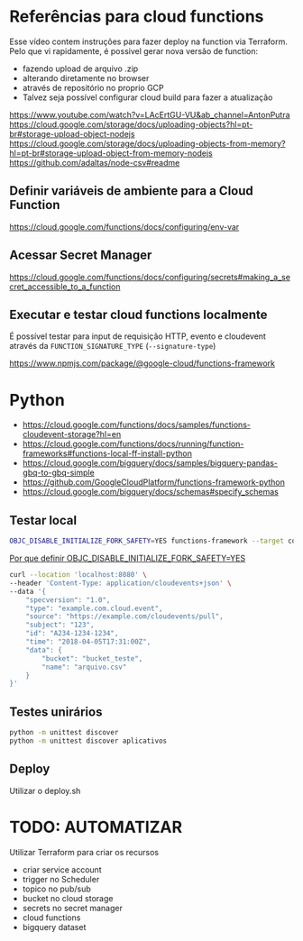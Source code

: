 # Referências para cloud functions
Esse vídeo contem instruções para fazer deploy na function via Terraform.
Pelo que vi rapidamente, é possivel gerar nova versão de function:
- fazendo upload de arquivo .zip
- alterando diretamente no browser
- através de repositório no proprio GCP
- Talvez seja possível configurar cloud build para fazer a atualização

https://www.youtube.com/watch?v=LAcErtGU-VU&ab_channel=AntonPutra
https://cloud.google.com/storage/docs/uploading-objects?hl=pt-br#storage-upload-object-nodejs
https://cloud.google.com/storage/docs/uploading-objects-from-memory?hl=pt-br#storage-upload-object-from-memory-nodejs
https://github.com/adaltas/node-csv#readme

Definir variáveis de ambiente para a Cloud Function
---

https://cloud.google.com/functions/docs/configuring/env-var

Acessar Secret Manager
---

https://cloud.google.com/functions/docs/configuring/secrets#making_a_secret_accessible_to_a_function

Executar e testar cloud functions localmente
---

É possível testar para input de requisição HTTP, evento e cloudevent através da `FUNCTION_SIGNATURE_TYPE` (`--signature-type`)

https://www.npmjs.com/package/@google-cloud/functions-framework


# Python

- https://cloud.google.com/functions/docs/samples/functions-cloudevent-storage?hl=en
- https://cloud.google.com/functions/docs/running/function-frameworks#functions-local-ff-install-python
- https://cloud.google.com/bigquery/docs/samples/bigquery-pandas-gbq-to-gbq-simple
- https://github.com/GoogleCloudPlatform/functions-framework-python
- https://cloud.google.com/bigquery/docs/schemas#specify_schemas

## Testar local
```sh
OBJC_DISABLE_INITIALIZE_FORK_SAFETY=YES functions-framework --target consolidar_plataformas
```

[Por que definir OBJC_DISABLE_INITIALIZE_FORK_SAFETY=YES](https://stackoverflow.com/a/52230415)


```sh
curl --location 'localhost:8080' \
--header 'Content-Type: application/cloudevents+json' \
--data '{
    "specversion": "1.0",
    "type": "example.com.cloud.event",
    "source": "https://example.com/cloudevents/pull",
    "subject": "123",
    "id": "A234-1234-1234",
    "time": "2018-04-05T17:31:00Z",
    "data": {
        "bucket": "bucket_teste",
        "name": "arquivo.csv"
    }
}'
```

## Testes unirários

```sh
python -m unittest discover
python -m unittest discover aplicativos
```


## Deploy
Utilizar o deploy.sh

# TODO: AUTOMATIZAR

Utilizar Terraform para criar os recursos
- criar service account
- trigger no Scheduler
- topico no pub/sub
- bucket no cloud storage
- secrets no secret manager
- cloud functions
- bigquery dataset
